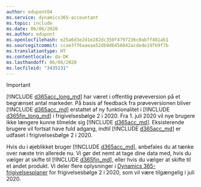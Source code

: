```yaml
---
author: edupont04
ms.service: dynamics365-accountant
ms.topic: include
ms.date: 06/06/2020
ms.author: edupont
ms.openlocfilehash: e25a6d3e2d1e282dc350f4797236c0abff481ab1
ms.sourcegitcommit: ccae3ff6aaeaa52db9d6456042acdede19fb9f7b
ms.translationtype: HT
ms.contentlocale: da-DK
ms.lasthandoff: 06/08/2020
ms.locfileid: "3435131"
---
```

> [!IMPORTANT]
> [!INCLUDE [d365acc_long_md](d365acc_long_md.md)] har været i offentlig prøveversion på et begrænset antal markeder. På basis af feedback fra prøveversionen bliver [!INCLUDE [d365acc_md](d365acc_md.md)] erstattet af ny funktionalitet i [!INCLUDE [d365fin_long_md](d365fin_long_md.md)] i frigivelsesbølge 2 i 2020. Fra 1. juli 2020 vil nye brugere ikke længere kunne tilmelde sig [!INCLUDE [d365acc_md](d365acc_md.md)]. Eksisterende brugere vil fortsat have fuld adgang, indtil [!INCLUDE [d365acc_md](d365acc_md.md)] er udfaset i frigivelsesbølge 2 i 2020.  

Hvis du i øjeblikket bruger [!INCLUDE [d365acc_md](d365acc_md.md)], anbefales du at tænke over næste trin allerede nu. Vi gør det nemt at tage dine data med, hvis du vælger at skifte til [!INCLUDE [d365fin_md](d365fin_md.md)], eller hvis du vælger at skifte til et andet produkt. Vi deler flere oplysninger i [Dynamics 365-frigivelsesplaner](/dynamics365/release-plans/) for frigivelsesbølge 2 i 2020, som vil være tilgængelig i juli 2020.

